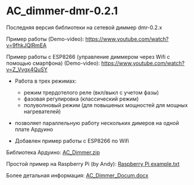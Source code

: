 # AC_dimmer-dmr-0.2.1

Последняя версия библиотеки на сетевой диммер dmr-0.2.x

Пример работы (Demo-video): https://www.youtube.com/watch?v=9fhkJQIRmEA

Пример работы c ESP8266 (управление диммером через  Wifi с помощью смартфона) (Demo-video): https://www.youtube.com/watch?v=Z_Vvgx4QuSY

- Работа в трех режимах:
  - режим трердотелого реле (вкл/выкл с учетом фазы)
  - фазовая регулировка (классический режим)
  - полуволновый режим (для повышеных мощностей для мощных нагревателей)
  
- позволяет параллельную работу нескольких димеров на одной плате Ардуино

- Добавлен пример работы с ESP8266 по Wifi

Библиотека Ардуино: [AC_Dimmer.zip](https://github.com/serhiy23412/AC_dimmer-dmr-0.2.1/blob/master/AC_Dimmer.zip)

Простой пример на Raspberry Pi (by Andy): [Raspberry Pi example.txt](https://github.com/serhiy23412/AC_dimmer-dmr-0.2.1/blob/master/Raspberry_Pi_example.txt)

Более детальная информация: [AC_Dimmer_Docum.docx](https://github.com/serhiy23412/AC_dimmer-dmr-0.2.1/blob/master/AC_Dimmer_Docum.docx)






